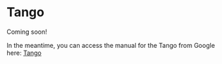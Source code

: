# Tango

Coming soon!

In the meantime, you can access the manual for the Tango from Google here: [Tango](https://developers.google.com/tango/hardware/tablet)